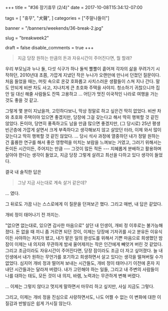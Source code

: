 +++
title = "#36 장기휴무 (2/4)"
date = 2017-10-08T15:34:12-07:00

tags = [
  "휴무",
  "犬聲",
]
categories = ["주말나들이"]

banner = "/banners/weekends/36-break-2.jpg"

slug = "breakweek2"

draft = false
disable_comments = true
+++

> 지금 당장 원하는 만큼의 돈과 자유시간이 주어진다면, 뭘 할래?

<!--more-->

우리 부모님과 누나 둘, 다섯 식구가 하나 둘씩 뿔뿔이 흩어져 각자의 삶을
꾸려가기 시작하던, 2010년대 초쯤, 가깝게 지냈던 작은 누나가 오랜만에 만나서
던졌던 질문이다. 처음 들었을 때는, 머릿 속으로 온갖 호화롭고 사치스러운
생활들이 스쳐 지나 간다. 말도 안되게 비싼 차도 사고, 지나치게 큰 초호화
주택을 사야지. 청소하기 귀찮으니까 집안 일 대신 해줄 사람들도 잔뜩 고용하고 …
어딘가 멋진 이국적인 나라로 여행을 가는 것도 좋을 것 같고.

그렇게 몇 분이 지났을까, 고민하다보니, 막상 정말로 하고 싶은건 딱히 없었다.
비싼 차와 초호화 주택이야 있으면 좋겠지만, 당장에 그걸 갖는다고 해서 딱히
행복할 것 같진 않았다. 돈이야, 당연히 풍족하고도 남을 만큼 많으면 좋겠지만, (그
당시로) 25년 평생 빈곤층에 가깝게 살면서 크게 부족하다고 생각해보지 않고 살았던
터라, 이제 와서 많이 갖는다고 딱히 행복할 것 같진 않았다.
…  당시 석사 과정에 열중하던 내가 정말 원하는 건 훌륭한 연구를 해서 좋은
영향력을 미치는 보람을 느껴보는 거였고, 그러기 위해서는 돈이든 시간이든,
주어지는 만큼 --- 그것이 많든 적든 --- 지혜롭게 분배하고 활용하며 살아야
한다는 생각이 들었고, 지금 당장 그렇게 살려고 최선을 다하고 있다 생각이 들었다.

결국 내 솔직한 답은

> 그냥 지금 사는대로 계속 살거 같은데?

… 였다.

그 뒤로도 가끔 나는 스스로에게 이 질문을 던져보곤 했다.
그리고 매번, 내 답은 같았다.

개비 정이 태어나기 전 까지는.

"없으면 없는대로, 있으면 감사한 마음으로" 살던 내 인생이, 개비 정 이후로는
불가능해졌다. 돈 없을 때 끼니 좀 거르면 되던 것이, 이제는 당장에 기저귀를 사고
분유든 이유식이든 사야하는 처지가 됐고, 내가 맡은 일의 완성도를 위해서 기쁜
마음으로 희생했던 밤잠이 이제는 내 의지와 무관하게 밤새 울어제끼는 작은
인간에게 빼앗겨 버린 것 같았다. 그리고 조금이라도 자유시간이 주어진다면, 당장
잠이라도 조금 더 자고 싶어졌다. 늘 내 인생에서 내가 원하는 무언가를 포기하고
희생하면서 살고 있다는 생각을 떨쳐버릴 수가 없었다. 심지어 개비 정과 떨어져
보내는 시간들도, 개비 정이 태어나기 이전에 혼자 지내던 시간들과는 달라져
버렸다. 내가 고민해야 하는 일들, 그리고 내 주변의 사람들이 나를 대하는 태도,
모든 것이 내 의지, 바램, 노력과는 무관하게 변해 버렸다.

… 이제는 그렇지 않다고 멋지게 말하면서 마무리 하고 싶지만, 사실 지금도 그렇다.

그리고, 이제는 개비 정을 진심으로 사랑하면서도, 나도 어쩔 수 없는 이 변화에 대한
이질감과 반발심은 쉽게 가시질 않는다.
